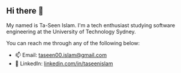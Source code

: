 ## Hi there 👋

My named is Ta-Seen Islam. I'm a tech enthusiast studying software engineering
at the University of Technology Sydney.

You can reach me through any of the following below:
- 📫 Email: [taseen00.islam@gmail.com][email]
- 👔 LinkedIn: [linkedin.com/in/taseenislam][linkedin]

[email]: mailto:taseen00.islam@gmail.com
[linkedin]: https://linkedin.com/in/taseenislam

<!--
**tahscenery/tahscenery** is a ✨ _special_ ✨ repository because its `README.md` (this file) appears on your GitHub profile.

Here are some ideas to get you started:

- 🔭 I’m currently working on ...
- 🌱 I’m currently learning ...
- 👯 I’m looking to collaborate on ...
- 🤔 I’m looking for help with ...
- 💬 Ask me about ...
- 📫 How to reach me: ...
- 😄 Pronouns: ...
- ⚡ Fun fact: ...
-->
